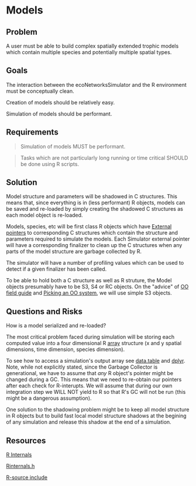 # Models

## Problem

A user must be able to build complex spatially extended trophic models 
which contain multiple species and potentially multiple spatial types.

## Goals

The interaction between the ecoNetworksSimulator and the R environment 
must be conceptually clean.

Creation of models should be relatively easy.

Simulation of models should be performant.

## Requirements

> Simulation of models MUST be performant.

> Tasks which are not particularly long running or time critical SHOULD 
> be done using R scripts.

## Solution

Model structure and parameters will be shadowed in C structures. This 
means that, since everything is in (less performant) R objects, models 
can be saved and re-loaded by simply creating the shadowed C structures 
as each model object is re-loaded.

Models, species, etc will be first class R objects which have [External 
pointers](https://cran.r-project.org/doc/manuals/r-release/R-exts.html#External-pointers-and-weak-references) 
to corresponding C structures which contain the structure and parameters 
required to simulate the models. Each Simulator external pointer will 
have a corresponding finalizer to clean up the C structures when any 
parts of the model structure are garbage collected by R.

The simulator will have a number of profiling values which can be used to 
detect if a given finalizer has been called.

To be able to hold both a C structure as well as R struture, the Model 
objects presumably have to be S3, S4 or RC objects. On the "advice" of 
[OO field guide](http://adv-r.had.co.nz/OO-essentials.html) and [Picking 
an OO 
system](http://adv-r.had.co.nz/OO-essentials.html#picking-a-system), we 
will use simple S3 objects.

## Questions and Risks

How is a model serialized and re-loaded?

The most critical problem faced during simulation will be storing each 
computed value into a four dimensional R 
[array](http://adv-r.had.co.nz/Data-structures.html#matrices-and-arrays) 
structure (x and y spatial dimensions, time dimension, species 
dimension).

To see how to access a simulation's output array see 
[data.table](https://github.com/Rdatatable/data.table) and 
[dplyr](https://github.com/hadley/dplyr).  Note, while not explicitly 
stated, since the Garbage Collector is generational, we have to assume 
that *any* R object's pointer might be changed during a GC. This means 
that we need to re-obtain our pointers after each check for R-interupts. 
We will assume that during our own integration step we WILL NOT yield to 
R so that R's GC will not be run (this might be a dangerous assumption).

One solution to the shadowing problem might be to keep all model 
structure in R objects but to build fast local model structure shadows at 
the begining of any simulation and release this shadow at the end of a 
simulation.

## Resources

[R Internals](https://cran.r-project.org/doc/manuals/r-release/R-ints.html)

[Rinternals.h](https://github.com/SurajGupta/r-source/blob/master/src/include/Rinternals.h)

[R-source 
include](https://github.com/SurajGupta/r-source/tree/master/src/include)
